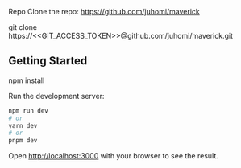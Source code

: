Repo
Clone the repo: https://github.com/juhomi/maverick

git clone https://<<GIT_ACCESS_TOKEN>>@github.com/juhomi/maverick.git

## Getting Started

npm install

Run the development server:

```bash
npm run dev
# or
yarn dev
# or
pnpm dev
```

Open [http://localhost:3000](http://localhost:3000) with your browser to see the result.

